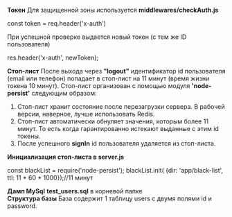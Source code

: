 **Токен**
Для защищенной зоны используется **middlewares/checkAuth.js**

const token = req.header('x-auth')

При успешной проверке выдается новый токен (с тем же ID пользователя)

res.header('x-auth', newToken);

**Стоп-лист**
После выхода через **"logout"** идентификатор id пользователя (email или телефон) попадает в стоп-лист на 11 минут (время жизни токена 10 минут).
Стоп-лист организован с помощью модуля **'node-persist'** следующим образом:
1. Стоп-лист хранит состояние после перезагрузки сервера. В рабочей версии, наверное, лучше использовать Redis.
2. Стоп-лист автоматически обнуляет значения, которым более 11 минут. То есть когда гарантированно истекают  выданные с этим id токены.
3. После успешного **signIn** id пользователя удаляется из стоп-листа.

**Инициализация стоп-листа в server.js**

const blackList = require('node-persist');
blackList.init( {dir: 'app/black-list', ttl: 11 * 60 * 1000});//11 минут

**Дамп MySql**
**test_users.sql** в корневой папке  
**Структура базы**
База содержит 1 таблицу users с двумя полями id и password. 


